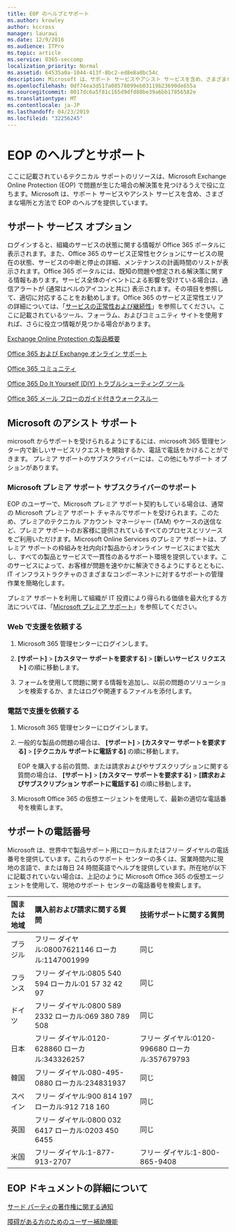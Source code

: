 ```yaml
---
title: EOP のヘルプとサポート
ms.author: krowley
author: kccross
manager: laurawi
ms.date: 12/9/2016
ms.audience: ITPro
ms.topic: article
ms.service: O365-seccomp
localization_priority: Normal
ms.assetid: 64535a0a-1044-413f-8bc2-ed8e8a0bc54c
description: Microsoft は、サポート サービスやアシスト サービスを含め、さまざまな場所と方法で EOP のヘルプを提供しています。
ms.openlocfilehash: 0df74ea3d517a08578099eb03119b23690de655a
ms.sourcegitcommit: 0017dc6a5f81c165d9dfd88be39a6bb17856582e
ms.translationtype: MT
ms.contentlocale: ja-JP
ms.lasthandoff: 04/23/2019
ms.locfileid: "32256245"
---
```

# <a name="help-and-support-for-eop"></a>EOP のヘルプとサポート

ここに記載されているテクニカル サポートのリソースは、Microsoft Exchange Online Protection (EOP) で問題が生じた場合の解決策を見つけるうえで役に立ちます。Microsoft は、サポート サービスやアシスト サービスを含め、さまざまな場所と方法で EOP のヘルプを提供しています。 
  
## <a name="self-support-options"></a>サポート サービス オプション

ログインすると、組織のサービスの状態に関する情報が Office 365 ポータルに表示されます。また、Office 365 のサービス正常性セクションにサービスの現在の状態、サービスの中断と停止の詳細、メンテナンスの計画時間のリストが表示されます。Office 365 ポータルには、既知の問題や想定される解決策に関する情報もあります。サービス全体のイベントによる影響を受けている場合は、通信アラートが (通常はベルのアイコンと共に) 表示されます。その項目を参照して、適切に対応することをお勧めします。Office 365 のサービス正常性エリアの詳細については、「[サービスの正常性および継続性](https://go.microsoft.com/fwlink/?LinkId=394289)」を参照してください。ここに記載されているツール、フォーラム、およびコミュニティ サイトを使用すれば、さらに役立つ情報が見つかる場合があります。
  
[Exchange Online Protection の製品概要](https://go.microsoft.com/fwlink/p/?LinkId=279912)
  
[Office 365 および Exchange オンライン サポート](https://go.microsoft.com/fwlink/?LinkId=299655)
  
[Office 365 コミュニティ](https://go.microsoft.com/fwlink/?LinkId=299656)
  
[Office 365 Do It Yourself (DIY) トラブルシューティング ツール](https://go.microsoft.com/fwlink/?LinkId=299657)
  
[Office 365 メール フローのガイド付きウォークスルー](https://go.microsoft.com/fwlink/?LinkId=323470)
  
## <a name="assisted-support-from-microsoft"></a>Microsoft のアシスト サポート

microsoft からサポートを受けられるようにするには、microsoft 365 管理センター内で新しいサービスリクエストを開始するか、電話で電話をかけることができます。 プレミア サポートのサブスクライバーには、この他にもサポート オプションがあります。
  
### <a name="support-for-microsoft-premier-support-subscribers"></a>Microsoft プレミア サポート サブスクライバーのサポート

EOP のユーザーで、Microsoft プレミア サポート契約もしている場合は、通常の Microsoft プレミア サポート チャネルでサポートを受けられます。このため、プレミアのテクニカル アカウント マネージャー (TAM) やケースの送信など、プレミア サポートのお客様に提供されているすべてのプロセスとリソースをご利用いただけます。Microsoft Online Services のプレミア サポートは、プレミア サポートの枠組みを社内向け製品からオンライン サービスにまで拡大し、すべての製品とサービスで一貫性のあるサポート環境を提供しています。このサービスによって、お客様が問題を速やかに解決できるようにするとともに、IT インフラストラクチャのさまざまなコンポーネントに対するサポートの管理作業を簡略化します。
  
プレミア サポートを利用して組織が IT 投資により得られる価値を最大化する方法については、「[Microsoft プレミア サポート](https://go.microsoft.com/fwlink/?LinkId=317437)」を参照してください。
  
### <a name="ask-for-help-on-the-web"></a>Web で支援を依頼する

1. Microsoft 365 管理センターにログインします。
    
2. **[サポート]** \> **[カスタマー サポートを要求する]** \> **[新しいサービス リクエスト]** の順に移動します。
    
3. フォームを使用して問題に関する情報を追加し、以前の問題のソリューションを検索するか、またはログや関連するファイルを添付します。
    
### <a name="ask-for-help-on-the-telephone"></a>電話で支援を依頼する

1. Microsoft 365 管理センターにログインします。
    
2. 一般的な製品の問題の場合は、 **[サポート]** \> **[カスタマー サポートを要求する]** \> **[テクニカル サポートに電話する]** の順に移動します。
    
    EOP を購入する前の質問、または請求およびやサブスクリプションに関する質問の場合は、 **[サポート]** \> **[カスタマー サポートを要求する]** \> **[請求およびサブスクリプション サポートに電話する]** の順に移動します。
    
3. Microsoft Office 365 の仮想エージェントを使用して、最新の適切な電話番号を検索します。
    
## <a name="support-telephone-numbers"></a>サポートの電話番号

Microsoft は、世界中で製品サポート用にローカルまたはフリー ダイヤルの電話番号を提供しています。これらのサポート センターの多くは、営業時間内に現地の言語で、または毎日 24 時間英語でヘルプを提供しています。所在地が以下に記載されていない場合は、上記のように Microsoft Office 365 の仮想エージェントを使用して、現地のサポート センターの電話番号を検索します。
  
|**国または地域**|**購入前および請求に関する質問**|**技術サポートに関する質問**|
|:-----|:-----|:-----|
|ブラジル  <br/> |フリー ダイヤル:08007621146          ローカル:1147001999  <br/> |同じ  <br/> |
|フランス  <br/> |フリー ダイヤル:0805 540 594           ローカル:01 57 32 42 97  <br/> |同じ  <br/> |
|ドイツ  <br/> |フリー ダイヤル:0800 589 2332           ローカル:069 380 789 508  <br/> |同じ  <br/> |
|日本  <br/> |フリー ダイヤル:0120-628860          ローカル:343326257  <br/> |フリー ダイヤル:0120-996680          ローカル:357679793  <br/> |
|韓国  <br/> |フリー ダイヤル:080-495-0880          ローカル:234831937  <br/> |同じ  <br/> |
|スペイン  <br/> |フリー ダイヤル:900 814 197          ローカル:912 718 160  <br/> |同じ  <br/> |
|英国  <br/> |フリー ダイヤル:0800 032 6417          ローカル:0203 450 6455  <br/> |同じ  <br/> |
|米国  <br/> |フリー ダイヤル:1-877-913-2707  <br/> |フリー ダイヤル:1-800-865-9408  <br/> |
   
## <a name="for-more-information-about-eop-documentation"></a>EOP ドキュメントの詳細について

[サード パーティの著作権に関する通知](third-party-copyright-notices.md)
  
[障碍がある方のためのユーザー補助機能](accessibility-for-people-with-disabilities.md)
  

